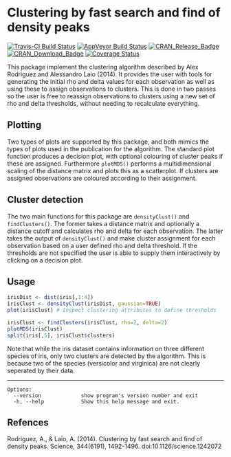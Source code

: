 Clustering by fast search and find of density peaks
============
[![Travis-CI Build Status](https://travis-ci.org/thomasp85/densityClust.svg?branch=master)](https://travis-ci.org/thomasp85/densityClust) [![AppVeyor Build Status](https://ci.appveyor.com/api/projects/status/github/thomasp85/densityClust?branch=master&svg=true)](https://ci.appveyor.com/project/thomasp85/densityClust) [![CRAN\_Release\_Badge](http://www.r-pkg.org/badges/version-ago/densityClust)](https://CRAN.R-project.org/package=densityClust) [![CRAN\_Download\_Badge](http://cranlogs.r-pkg.org/badges/densityClust)](https://CRAN.R-project.org/package=densityClust) [![Coverage Status](https://img.shields.io/codecov/c/github/thomasp85/densityClust/master.svg)](https://codecov.io/github/thomasp85/densityClust?branch=master)

This package implement the clustering algorithm described by Alex Rodriguez and Alessandro Laio (2014). It provides the user with tools for generating the initial rho and delta values for each observation as well as using these to assign observations to clusters. This is done in two passes so the user is free to reassign observations to clusters using a new set of rho and delta thresholds, without needing to recalculate everything.

Plotting
------------

Two types of plots are supported by this package, and both mimics the types of plots used in the publication for the algorithm. The standard plot function produces a decision plot, with optional colouring of cluster peaks if these are assigned. Furthermore `plotMDS()` performs a multidimensional scaling of the distance matrix and plots this as a scatterplot. If clusters are assigned observations are coloured according to their assignment.

Cluster detection
------------
The two main functions for this package are `densityClust()` and `findClusters()`. The former takes a distance matrix and optionally a distance cutoff and calculates rho and delta for each observation. The latter takes the output of `densityClust()` and make cluster assignment for each observation based on a user defined rho and delta threshold. If the thresholds are not specified the user is able to supply them interactively by clicking on a decision plot.

Usage
------------
```R
irisDist <- dist(iris[,1:4])
irisClust <- densityClust(irisDist, gaussian=TRUE)
plot(irisClust) # Inspect clustering attributes to define thresholds

irisClust <- findClusters(irisClust, rho=2, delta=2)
plotMDS(irisClust)
split(iris[,5], irisClust$clusters)
```
Note that while the iris dataset contains information on three different species of iris, only two clusters are detected by the algorithm. This is because two of the species (versicolor and virginica) are not clearly seperated by their data.

----------
```
Options:
  --version             show program's version number and exit
  -h, --help            Show this help message and exit.
```

Refences
------------
Rodriguez, A., & Laio, A. (2014). Clustering by fast search and find of density peaks. Science, 344(6191), 1492-1496. doi:10.1126/science.1242072
